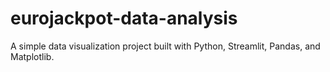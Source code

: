 # eurojackpot-data-analysis
A simple data visualization project built with Python, Streamlit, Pandas, and Matplotlib.
